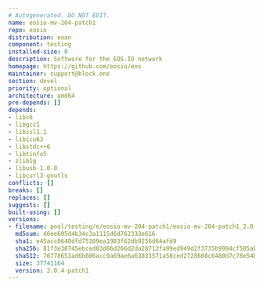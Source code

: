 ```yaml
---
# Autogenerated. DO NOT EDIT.
name: eosio-mv-204-patch1
repo: eosio
distribution: eoan
component: testing
installed-size: 0
description: Software for the EOS.IO network
homepage: https://github.com/eosio/eos
maintainer: support@block.one
section: devel
priority: optional
architecture: amd64
pre-depends: []
depends:
- libc6
- libgcc1
- libssl1.1
- libicu63
- libstdc++6
- libtinfo5
- zlib1g
- libusb-1.0-0
- libcurl3-gnutls
conflicts: []
breaks: []
replaces: []
suggests: []
built-using: []
versions:
- filename: pool/testing/e/eosio-mv-204-patch1/eosio-mv-204-patch1_2.0.4-patch1-ubuntu-19.10_amd64.deb
  md5sum: d6ee605d4b34c3a1115d6d762333e616
  sha1: e45acc0640dfd75109ea1983f62db9256d64afd9
  sha256: 81f3e30745ebced03d86d266d2da28712fa99ed949d2f3735b9994cf505ab4c5
  sha512: 70778653ad6b086acc9a69ae6a63833571a58ced2728608c6480d7c78e54b626f12e3bd32692f434abc7f2a775955c9a3befb15b883faecaf135b23ff9f0436a
  size: 37741164
  version: 2.0.4-patch1
---
```

